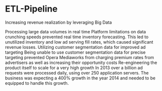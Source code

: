 # ETL-Pipeline

Increasing revenue realization by leveraging Big Data


Processing large data volumes in real time
Platform limitations on data crunching speeds prevented real time
inventory forecasting. This led to unutilized inventory and low ad
serving fill rates, which caused significant revenue losses.
Utilizing customer segmentation data for improved ad targeting
Being unable to use customer segmentation data for precise targeting
prevented Opera Mediaworks from charging premium rates from
advertisers as well as increasing their opportunity costs
Re-engineering the product itself to scale for a very high growth
In 2013 over a billion ad requests were processed daily, using over 250
application servers. The business was expecting a 400% growth in the
year 2014 and needed to be equipped to handle this growth.

